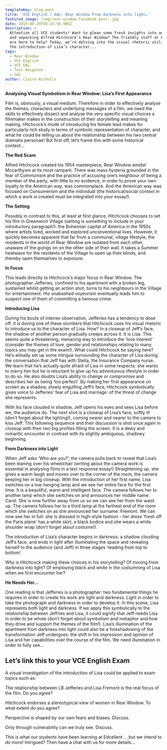 ```yaml
---
templateKey: blog-post
title: 'VCE English / EAL: Rear Window From darkness into light…'
featured_image: /img/rear-window-facebook-post-.jpg
date: 2019-04-29T08:33:58.905Z
description: >
  Attention all VCE students! Want to glean some fresh insights into analysing
  and unpacking Alfred Hitchcock’s Rear Window? The friendly staff at Edcellent
  are here to help! Today, we’re delving into the visual rhetoric utilised in
  the introduction of Lisa’s character...
tags:
  - Rear Window
  - VCE English
  - VCE EAL
  - Text Response
  - SAC
author: Claire Nicholls
---
```

**Analysing Visual Symbolism in Rear Window: Lisa’s First Appearance** 	

Film is, obviously, a visual medium. Therefore in order to effectively analyse the themes, characters and underlying messages of a film, we need the skills to effectively dissect and analyse the very specific visual choices a filmmaker makes in the construction of their storytelling and meaning making. Hitchcock’s mode of introducing his female lead makes for particularly rich study in terms of symbolic representation of character, and what he could be telling us about the relationship between his two central dramatis personae! But first off, let’s frame this with some historical context…



**The Red Scare** 

Alfred Hitchcock created his 1954 masterpiece, Rear Window amidst Mccarthysm at its most rampant. There was mass hysteria grounded in the fear of Communism and the practice of accusing one’s neighbour of being a member of the party, with little to no evidence, in order to prove your own loyalty to the American way, was commonplace. And the American way was focused on Consumerism and the individual (the historical/social context in which a work is created must be integrated into your essay!).



**The Setting** 

Possibly in contrast to this, at least at first glance, Hitchcock chooses to set his film in Greenwich Village (setting is something to include in your introductory paragraph!): the Bohemian capital of America in the 1950s where artists lived, worked and explored unconventional lives. However, it quickly becomes apparent that far from a communal, village lifestyle, the residents in the world of Rear Window are isolated from each other, unaware of the goings on on the other side of their wall. It takes a Summer heatwave for the residents of the Village to open up their blinds, and thereby open themselves to exposure.



**In Focus**

This leads directly to Hitchcock’s major focus in Rear Window. The photographer Jefferies, confined to his apartment with a broken leg, sustained whilst getting an action shot, turns to his neighbours in the Village for entertainment. His unabashed voyeurism eventually leads him to suspect one of them of committing a heinous crime. 



**Introducing Lisa**

During his bouts of intense observation, Jefferies has a tendency to dose off. It is during one of these slumbers that Hitchcock uses his visual rhetoric to introduce us to the character of Lisa. How? In a closeup of Jeff’s face, the shadow of another person gradually creeps across it. It is Lisa. This seems quite a threatening, menacing way to introduce the ‘love interest’ (consider the themes of love, gender and relationships relating to many topics you may get in the exam!). What could Hitchcock be saying here? He’s already set up some intrigue surrounding the character of Lisa during the conversation that Jeff has with Stella, the Insurance Company nurse. We learn that he’s actually quite afraid of Lisa in some respects: she wants to marry him but he is reluctant to give up his adventurous lifestyle in order to do so. He also doubts Lisa’s ability to change or compromise and describes her as being ‘too perfect’. By making her first appearance on screen as a shadow, slowly engulfing Jeff’s face, Hitchcock symbolically gives voice to Jefferies’ fear of Lisa and marriage: of the threat of change she represents. 

With his face clouded in shadow, Jeff opens his eyes and sees Lisa before we, the audience do. The next shot is a closeup of Lisa’s face, softly lit (don’t forget about the lighting!), coming nearer and nearer to the camera to kiss Jeff. This following sequence and their discussion is shot once again in closeup with their two big profiles filling the screen. It is a dewy and romantic encounter in contrast with its slightly ambiguous, shadowy beginning. 



**From Darkness into Light**

When Jeff asks ‘Who are you?’, the camera pulls back to reveal that Lisa’s been leaning over his wheelchair (writing about the camera work is essential in analysing films in a text response essay!) Straightening up, she gives a warm laugh and moves over to the corner of the room, the camera keeping her in big closeup. With the introduction of her first name, Lisa switches on a low hanging lamp and we see her entire face for the first time. It is a beautiful, warm and intelligent face. The camera follows her to another lamp which she switches on and announces her middle name: Carol. She is now further away from us so we can see her from the waist up. The camera follows her to a third lamp at the farthest end of the room which she switches on as she announced her surname: Fremont. We can now see her in full: she is dressed in high-style fashion - her dress ‘fresh off the Paris plane’ has a white skirt, a black bodice and she wears a white shoulder wrap (don’t forget about costume!). 

The introduction of Lisa’s character begins in darkness: a shadow clouding Jeff’s face, and ends in light after illuminating the space and revealing herself to the audience (and Jeff) in three stages ‘reading from top to bottom’. 

Why is Hitchcock making these choices in his storytelling? Of moving from darkness into light? Of employing black and white in the costumning of Lisa when we first encounter her?



**He Needs Her…** 

One reading is that Jefferies is a photographer: two fundamental things he requires in order to create his work are light and darkness. Light in order to take the photograph and darkness in order to develop it. In this scene, Lisa represents both light and darkness. If we apply this symbolically to the relationship between Jeffries and Lisa, it could signify that Jeff needs Lisa in order to be whole (don’t forget about symbolism and metaphor and how they drive and support the themes of the film!). Lisa’s illumination of the apartment from darkness into light could also be a foreshadowing of the transformation Jeff undergoes: the shift in his impression and opinion of Lisa and her capabilities over the course of the film. We need illumination in order to fully see... 



## **Let’s link this to your VCE English Exam**

A visual investigation of the introduction of Lisa could be applied to exam topics such as: 		

The relationship between LB Jefferies and Lisa Fremont is the real focus of the film. Do you agree?

Hitchcock endorses a stereotypical view of women in Rear Window. To what extent do you agree?

Perspective is shaped by our own fears and biases. Discuss.

Only through vulnerability can we truly see. Discuss.



This is what our students have been learning at Edcellent … but we intend to do more! Intrigued? Then have a chat with us for more details...
